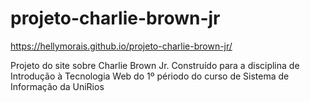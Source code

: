 # projeto-charlie-brown-jr

https://hellymorais.github.io/projeto-charlie-brown-jr/

Projeto do site sobre Charlie Brown Jr.
Construído para a disciplina de Introdução à Tecnologia Web do 1º périodo do curso de Sistema de Informação da UniRios
